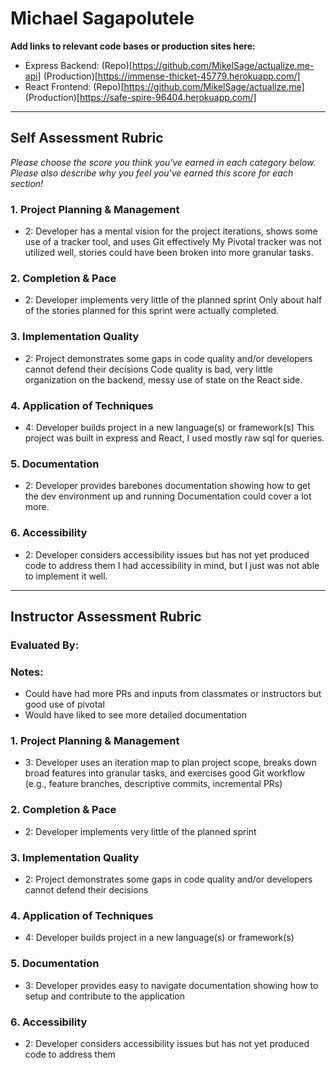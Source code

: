 # Michael Sagapolutele

**Add links to relevant code bases or production sites here:**

* Express Backend: (Repo)[https://github.com/MikelSage/actualize.me-api] (Production)[https://immense-thicket-45779.herokuapp.com/]
* React Frontend: (Repo)[https://github.com/MikelSage/actualize.me] (Production)[https://safe-spire-96404.herokuapp.com/]

---------------

Self Assessment Rubric
------------

_Please choose the score you think you've earned in each category below. Please also describe why you feel you've earned this score for each section!_

### 1. Project Planning & Management

*   2: Developer has a mental vision for the project iterations, shows some use of a tracker tool, and uses Git effectively
     My Pivotal tracker was not utilized well, stories could have been broken into more granular tasks.

### 2. Completion & Pace

*   2: Developer implements very little of the planned sprint
     Only about half of the stories planned for this sprint were actually completed.

### 3. Implementation Quality

*   2: Project demonstrates some gaps in code quality and/or developers cannot defend their decisions
     Code quality is bad, very little organization on the backend, messy use of state on the React side.

### 4. Application of Techniques

*   4: Developer builds project in a new language(s) or framework(s)
     This project was built in express and React, I used mostly raw sql for queries.

### 5. Documentation

*   2: Developer provides barebones documentation showing how to get the dev environment up and running
     Documentation could cover a lot more.

### 6. Accessibility

*   2: Developer considers accessibility issues but has not yet produced code to address them
     I had accessibility in mind, but I just was not able to implement it well.
---------------


Instructor Assessment Rubric
------------

### Evaluated By:

### Notes:

- Could have had more PRs and inputs from classmates or instructors but good use of pivotal
- Would have liked to see more detailed documentation

### 1. Project Planning & Management

*   3: Developer uses an iteration map to plan project scope, breaks down broad features into granular tasks, and exercises good Git workflow (e.g., feature branches, descriptive commits, incremental PRs)

### 2. Completion & Pace

*   2: Developer implements very little of the planned sprint

### 3. Implementation Quality

*   2: Project demonstrates some gaps in code quality and/or developers cannot defend their decisions

### 4. Application of Techniques

*   4: Developer builds project in a new language(s) or framework(s)

### 5. Documentation

*   3: Developer provides easy to navigate documentation showing how to setup and contribute to the application

### 6. Accessibility

*   2: Developer considers accessibility issues but has not yet produced code to address them
